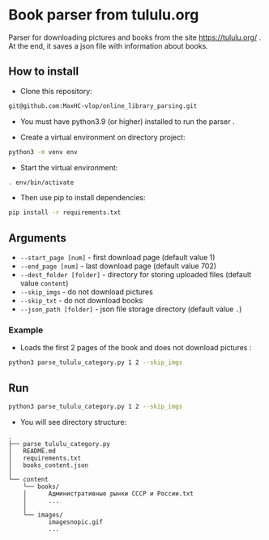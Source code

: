 # Book parser from tululu.org

Parser for downloading pictures and books from the site https://tululu.org/ . At the end, it saves a json file with information about books.

## How to install

- Сlone this repository:
```bash
git@github.com:MaxHC-vlop/online_library_parsing.git
```

 - You must have python3.9 (or higher) installed to run the parser .

 - Create a virtual environment on directory project:
 ```bash
python3 -m venv env
 ```
- Start the virtual environment:
```bash
. env/bin/activate
```
- Then use pip to install dependencies:
```bash
pip install -r requirements.txt
```

## Arguments

- `--start_page [num]` - first download page (default value 1)
- `--end_page [num]` - last download page (default value 702)
- `--dest_folder [folder]` - directory for storing uploaded files (default value `content`)
- `--skip_imgs` - do not download pictures
- `--skip_txt` - do not download books
- `--json_path [folder]` - json file storage directory (default value `.`)

### Example
- Loads the first 2 pages of the book and does not download pictures :
```bash
python3 parse_tululu_category.py 1 2 --skip_imgs
```

## Run
```bash
python3 parse_tululu_category.py 1 2 --skip_imgs
```
- You will see directory structure:
```
.
├── parse_tululu_category.py
│   README.md
│   requirements.txt
│   books_content.json
│
└── content
    └── books/
    │      Административные рынки СССР и России.txt
    │      ...
    │
    └── images/
           imagesnopic.gif
           ...
```